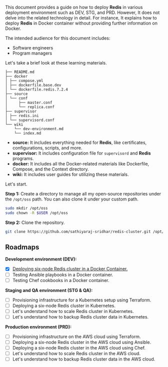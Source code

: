 This document provides a guide on how to deploy **Redis** in various deployment environment such as DEV, STG, and PRD. However, It does not delve into the related technology in detail. For instance, It explains how to deploy **Redis** in Docker container without providing further information on Docker.

The intended audience for this document includes:
- Software engineers
- Program managers

Let's take a brief look at these learning materials.

```
├── README.md
├── docker
│ ├── compose.yml
│ ├── dockerfile.base.dev
│ └── dockerfile.redis.7.2.4
├── source
│ └── conf
│     ├── master.conf
│     └── replica.conf
├── supervisor
│ ├── redis.ini
│ └── supervisord.conf
└── wiki
    └── dev-environment.md
    └── index.md
```
- **source:** It includes everything needed for **Redis**, like certificates, configurations, scripts, and more.
- **supervisor:** It includes configuration file for `supervisord` and **Redis** programs.
- **docker:** It includes all the Docker-related materials like Dockerfile, Compose, and the Context directory.
- **wiki:** It includes user guides for utilizing these materials.

Let's start.

**Step 1:** Create a directory to manage all my open-source repositories under the `/opt/oss` path. You can also clone it under your custom path.

```bash
sudo mkdir /opt/oss
sudo chown -R $USER /opt/oss
```

**Step 2:** Clone the repository.

```bash
git clone https://github.com/sathiyaraj-sridhar/redis-cluster.git /opt/oss/redis-cluster
```

## Roadmaps

**Development environment (DEV):**
- [x] [Deploying six-node Redis cluster in a Docker Container.](dev-environment.md)
- [ ] Testing Ansible playbooks in a Docker container.
- [ ] Testing Chef cookbooks in a Docker container.

**Staging and QA environment (STG & QA):**
- [ ] Provisioning infrastructure for a Kubernetes setup using Terraform.
- [ ] Deploying a six-node Redis cluster in Kubernetes.
- [ ] Let's understand how to scale Redis cluster in Kubernetes.
- [ ] Let's understand how to backup Redis cluster data in Kubernetes.

**Production environment (PRD):**
- [ ] Provisioning infrastructure on the AWS cloud using Terraform.
- [ ] Deploying a six-node Redis cluster in the AWS cloud using Ansible.
- [ ] Deploying a six-node Redis cluster in the AWS cloud using Chef.
- [ ] Let's understand how to scale Redis cluster in the AWS cloud.
- [ ] Let's understand how to backup Redis cluster data in the AWS cloud.
